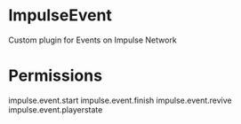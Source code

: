 # ImpulseEvent
Custom plugin for Events on Impulse Network

# Permissions
impulse.event.start
impulse.event.finish
impulse.event.revive
impulse.event.playerstate
